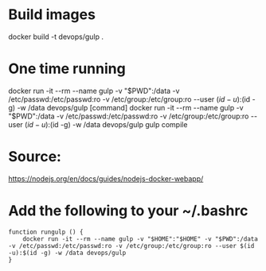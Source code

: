 # Build images
docker build -t devops/gulp .

# One time running
docker run -it --rm --name gulp -v "$PWD":/data -v /etc/passwd:/etc/passwd:ro -v /etc/group:/etc/group:ro --user $(id -u):$(id -g) -w /data devops/gulp [command]
docker run -it --rm --name gulp -v "$PWD":/data -v /etc/passwd:/etc/passwd:ro -v /etc/group:/etc/group:ro --user $(id -u):$(id -g) -w /data devops/gulp gulp compile

# Source: 
https://nodejs.org/en/docs/guides/nodejs-docker-webapp/

# Add the following to your ~/.bashrc

```
function rungulp () {
    docker run -it --rm --name gulp -v "$HOME":"$HOME" -v "$PWD":/data -v /etc/passwd:/etc/passwd:ro -v /etc/group:/etc/group:ro --user $(id -u):$(id -g) -w /data devops/gulp
}
```
